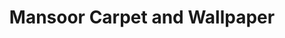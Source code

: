 ---
title: "Mansoor Carpet and Wallpaper"
url: /karachi/mansoor-carpet-and-wallpaper/
shop: carpet
---